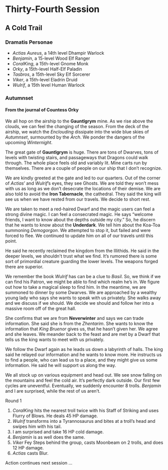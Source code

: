 # Thirty-Fourth Session

## A Cold Trail

### Dramatis Personae

- *Actias Aureus*, a 14th level Dhampir Warlock
- *Benjamin*, a 15-level Wood Elf Ranger
- *CoralKing*, a 15th-level Gnome Monk
- *Orky*, a 15th-level Half-Elf Paladin
- *Tasbros*, a 15th-level Sky Elf Sorcerer
- *Viker*, a 15th-level Eladrin Druid
- *Wulrif*, a 15th level Human Warlock

### Autumnset

#### From the journal of Countess Orky

We all hop on the airship to the **Gauntlgrym** mine. As we rise above the clouds, we can feel the changing of the season. From the deck of the airship, we watch the *Enclouding* dissipate into the wide blue skies of *Autumnset*, surmounted by the *Arch*.
We ponder the dangers of the upcoming *Winternight*.

The great gate of **Gauntlgrym** is huge. There are tons of Dwarves, tons of levels with twisting stairs, and passageways that Dragons could walk through. The whole place feels old and variably lit. Mine carts run by themselves. There are a couple of people on our ship that I don’t recognize.

We are kindly greeted at the gate and led to our quarters. Out of the corner of *Actias*’ and *Wulrif*’s eyes, they see Ghosts. We are told they won’t mess with us as long as we don’t desecrate the locations of their demise. We are also told to avoid the **Iron Tabernacle**, the cathedral. They said the king will see us when we have rested from our travels. We decide to short rest.

We are taken to meet a red-haired Dwarf and the magic users can feel a strong divine magic. I can feel a consecrated magic. He says “welcome friends, I want to know about the depths outside my city.” So, he discern that he wants to know about the **Underdark**. We tell him about  the Koa-Toa summoning *Demogorgon*. We attempted to stop it, but failed and were forced to flee. We continued to update him on all of our travels until this point.

He said he recently reclaimed the kingdom from the Illithids. He said in the deeper levels, we shouldn't trust what we find. It’s rumored there is some sort of primordial creature guarding the lower levels. The weapons forged there are superior.

We remember the book *Wulrif* has can be a clue to *Basil*. So, we think if we can find his Patron, we might be able to find which realm he’s in. We figure out how to take a magical sleep to find him. In the meantime, we are summoned to dinner by some Dwarves. We are approached by a wealthy young lady who says she wants to speak with us privately. She walks away and we discuss if we should. We decide we should and follow her into a massive room off of the great hall.

She confirms that we are from **Neverwinter** and says we can trade information. She said she is from the *Zhentarim*. She wants to know the information that *King Bruenor* gives us, that he hasn’t given her. We agree and she leaves. We meander back to the feast and are met by a Dwarf that tells us the king wants to meet with us privately.

We follow the Dwarf again as he leads us down a labyrinth of halls. The king said he relayed our information and he wants to know more. He instructs us to find a people, who can lead us to a place, and they might give us some information. He said he will support us along the way.

We all stock up on various equipment and head out. We see snow falling on the mountains and feel the cold air. It’s perfectly dark outside. Our first few cycles are uneventful. Eventually, we suddenly encounter 8 trolls. *Benjamin* and I are surprised, while the rest of us aren’t.

Round 1

1. *CoralKing* hits the nearest troll twice with his Staff of Striking and uses Flurry of Blows. He deals 45 HP damage.
2. *Wulrif* transforms into a Tyrannosaurus and bites at a troll’s head and swipes him with his tail.
3. I am surprised and take 16 HP cold damage.
4. *Benjamin* is as well does the same.
5. *Viker* Fey Steps behind the group, casts Moonbeam on 2 trolls, and does 12 HP damage.
6. *Actias* casts Blur.

Action continues next session ...
